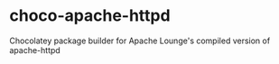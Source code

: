 # choco-apache-httpd
Chocolatey package builder for Apache Lounge's compiled version of apache-httpd
